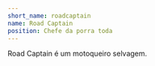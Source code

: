 ```yaml
---
short_name: roadcaptain
name: Road Captain
position: Chefe da porra toda
---
```

Road Captain é um motoqueiro selvagem.